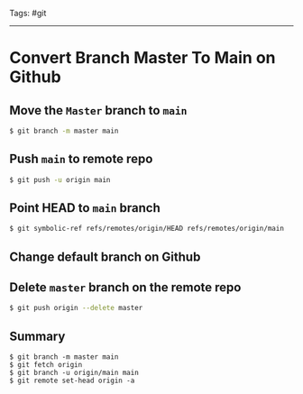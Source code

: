 Tags: #git

---

# Convert Branch Master To Main on Github

## Move the `Master` branch to `main`

```sh
$ git branch -m master main
```

## Push `main` to remote repo

```sh
$ git push -u origin main
```

## Point HEAD to `main` branch

```sh
$ git symbolic-ref refs/remotes/origin/HEAD refs/remotes/origin/main
```

## Change default branch on Github

## Delete `master` branch on the remote repo

```sh
$ git push origin --delete master
```

## Summary

```
$ git branch -m master main
$ git fetch origin
$ git branch -u origin/main main
$ git remote set-head origin -a
```